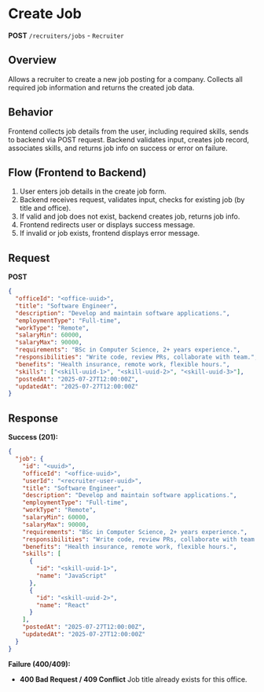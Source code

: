 # Create Job

**POST** `/recruiters/jobs` - `Recruiter`

## Overview

Allows a recruiter to create a new job posting for a company. Collects all required job information and returns the created job data.

## Behavior

Frontend collects job details from the user, including required skills, sends to backend via POST request. Backend validates input, creates job record, associates skills, and returns job info on success or error on failure.

## Flow (Frontend to Backend)

1. User enters job details in the create job form.
2. Backend receives request, validates input, checks for existing job (by title and office).
3. If valid and job does not exist, backend creates job, returns job info.
4. Frontend redirects user or displays success message.
5. If invalid or job exists, frontend displays error message.

## Request

**POST**

```json
{
  "officeId": "<office-uuid>",
  "title": "Software Engineer",
  "description": "Develop and maintain software applications.",
  "employmentType": "Full-time",
  "workType": "Remote",
  "salaryMin": 60000,
  "salaryMax": 90000,
  "requirements": "BSc in Computer Science, 2+ years experience.",
  "responsibilities": "Write code, review PRs, collaborate with team.",
  "benefits": "Health insurance, remote work, flexible hours.",
  "skills": ["<skill-uuid-1>", "<skill-uuid-2>", "<skill-uuid-3>"],
  "postedAt": "2025-07-27T12:00:00Z",
  "updatedAt": "2025-07-27T12:00:00Z"
}
```

## Response

**Success (201):**

```json
{
  "job": {
    "id": "<uuid>",
    "officeId": "<office-uuid>",
    "userId": "<recruiter-user-uuid>",
    "title": "Software Engineer",
    "description": "Develop and maintain software applications.",
    "employmentType": "Full-time",
    "workType": "Remote",
    "salaryMin": 60000,
    "salaryMax": 90000,
    "requirements": "BSc in Computer Science, 2+ years experience.",
    "responsibilities": "Write code, review PRs, collaborate with team.",
    "benefits": "Health insurance, remote work, flexible hours.",
    "skills": [
      {
        "id": "<skill-uuid-1>",
        "name": "JavaScript"
      },
      {
        "id": "<skill-uuid-2>",
        "name": "React"
      }
    ],
    "postedAt": "2025-07-27T12:00:00Z",
    "updatedAt": "2025-07-27T12:00:00Z"
  }
}
```

**Failure (400/409):**

- **400 Bad Request / 409 Conflict**
  Job title already exists for this office.
